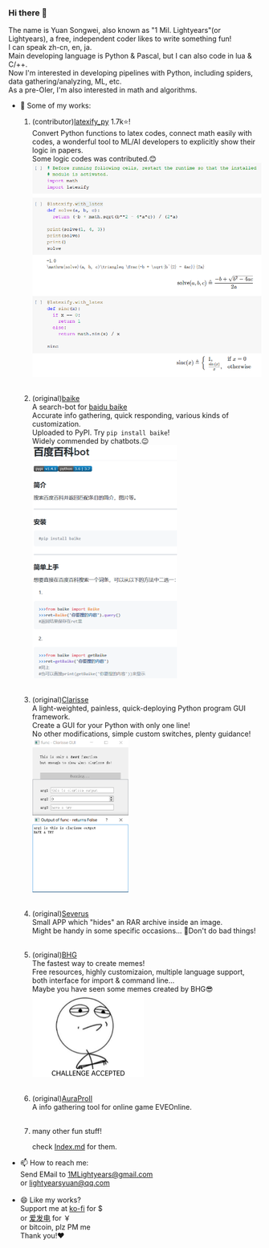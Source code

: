 ### Hi there 👋

The name is Yuan Songwei, also known as "1 Mil. Lightyears"(or Lightyears), a free, independent coder likes to write something fun!<br>
I can speak zh-cn, en, ja.<br>
Main developing language is Python & Pascal, but I can also code in lua & C/++.<br>
Now I'm interested in developing pipelines with Python, including spiders, data gathering/analyzing, ML, etc.<br>
As a pre-OIer, I'm also interested in math and algorithms.<br>
- :open_file_folder: Some of my works:<br>
  1. (contributor)[latexify_py](https://github.com/google/latexify_py) 1.7k:star:!<br>
      Convert Python functions to latex codes, connect math easily with codes, a wonderful tool to ML/AI developers to explicitly show their logic in papers.<br>
      Some logic codes was contributed.:blush:<br>
      <img src="./latexify_py_demo.png" alt="latexify_py_demo" />
      <br><br>
  
  2. (original)[baike](https://github.com/1Mlightyears/baike/)<br>
      A search-bot for [baidu baike](https://baike.baidu.com/)<br>
      Accurate info gathering, quick responding, various kinds of customization.<br>
      Uploaded to PyPI. Try `pip install baike`!<br>
      Widely commended by chatbots.:wink:<br>
      <img src="./baike_demo.png" alt="baike_demo" style="zoom:50%" /><br><br>
      
  3. (original)<a href="https://github.com/1mlightyears/clarisse/">Clarisse</a><br>
       A light-weighted, painless, quick-deploying Python program GUI framework.<br>
       Create a GUI for your Python with only one line!<br>
       No other modifications, simple custom switches, plenty guidance!<br>
       <img src="./clarisse_demo.png" alt="clarisse_demo" style="zoom:50%" /><br><br>
       
  4. (original)[Severus](https://github.com/1MLightyears/Severus/)<br>
       Small APP which "hides" an RAR archive inside an image.<br>
       Might be handy in some specific occasions... 🤔Don't do bad things!<br><br>
  
  5. (original)[BHG](https://github.com/1MLightyears/BHG/)<br>
       The fastest way to create memes!<br>
       Free resources, highly customizaion, multiple language support, both interface for import & command line...<br>
       Maybe you have seen some memes created by BHG:sunglasses:<br>
       <img src="./CHALLENGE ACCEPTED.png" alt="bhg_demo" style="zoom:50%" /><br><br>
  
  6. (original)[AuraProII](https://github.com/1MLightyears/AuraProII/)<br>
       A info gathering tool for online game EVEOnline.<br><br>
  
  7. many other fun stuff!<br>
  
       check [Index.md](./Index.md) for them.<br>
- 📫 How to reach me: <br>
  Send EMail to [1MLightyears@gmail.com](mailto://1MLightyears@gmail.com/) <br>
  or [lightyearsyuan@qq.com](mailto://lightyearsyuan@qq.com/)<br><br>
- 😄 Like my works?<br>
  Support me at [ko-fi](https://ko-fi.com/Lightyears/) for $ <br>
  or [爱发电](https://www.afdian.net/@Lightyears/) for ￥<br>
  or bitcoin, plz PM me<br>
  Thank you!:heart:
<!--
**1MLightyears/1MLightyears** is a ✨ _special_ ✨ repository because its `README.md` (this file) appears on your GitHub profile.

Here are some ideas to get you started:

- 🔭 I’m currently working on ...
- 🌱 I’m currently learning ...
- 👯 I’m looking to collaborate on ...
- 🤔 I’m looking for help with ...
- 💬 Ask me about ...
- 📫 How to reach me: ...
😄 Pronouns ...
- ⚡ Fun fact: ...
-->

